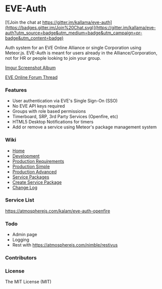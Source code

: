 EVE-Auth
============
[![Join the chat at https://gitter.im/kallama/eve-auth](https://badges.gitter.im/Join%20Chat.svg)](https://gitter.im/kallama/eve-auth?utm_source=badge&utm_medium=badge&utm_campaign=pr-badge&utm_content=badge)

Auth system for an EVE Online Alliance or single Corporation using Meteor.js. EVE-Auth is meant for users already in the Alliance/Corporation, not for HR or people looking to join your group.

[Imgur Screenshot Album](http://imgur.com/a/47U8X)

[EVE Online Forum Thread]()
### Features
* User authentication via EVE's Single Sign-On (SSO)
* No EVE API keys required
* Groups with role based permissions
* Timerboard, SRP, 3rd Party Services (Openfire, etc)
* HTML5 Desktop Notifications for timers
* Add or remove a service using Meteor's package management system

### Wiki
* [Home](https://github.com/kallama/eve-auth/wiki)
* [Development](https://github.com/kallama/eve-auth/wiki/Development)
* [Production Requirements](https://github.com/kallama/eve-auth/wiki/Production-Requirements)
* [Production Simple](https://github.com/kallama/eve-auth/wiki/Production-Requirements)
* [Production Advanced](https://github.com/kallama/eve-auth/wiki/Production-Advanced)
* [Service Packages](https://github.com/kallama/eve-auth/wiki/Service-Packages)
* [Create Service Package](https://github.com/kallama/eve-auth/wiki/Create-Service-Package)
* [Change Log](https://github.com/kallama/eve-auth/wiki/Changelog)

### Service List
https://atmospherejs.com/kalam/eve-auth-openfire

### Todo
* Admin page
* Logging
* Rest with https://atmospherejs.com/nimble/restivus

### Contributors

### License
The MIT License (MIT)
